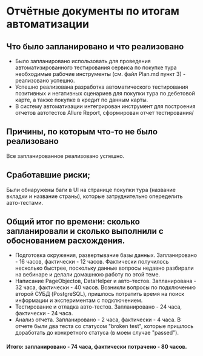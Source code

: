 # Отчётные документы по итогам автоматизации

## Что было запланировано и что реализовано

* Было запланировано использовать для проведения автоматизированного тестирования сервиса по покупке тура необходимые рабочие инструменты (см. файл Plan.md пункт 3) - реализовано успешно.
* Успешно реализована разработка автоматического тестирования позитивных и негативных сценариев для покупки тура по дебетовой карте, а также покупке в кредит по данным карты.
* В систему автоматизации интегрирован инструмент для построения отчетов автотестов Allure Report, cформирован отчет тестирования/

## Причины, по которым что-то не было реализовано

Все запланированное реализовано успешно.

## Cработавшие риски;

Были обнаружены баги в UI на странице покупки тура (название вкладки и название страны), которые затруднительно опеределить авто-тестами.

## Oбщий итог по времени: сколько запланировали и сколько выполнили с обоснованием расхождения.

* Подготовка окружения, развертывание базы данных. Запланировано - 16 часов, фактически - 12 часов. Фактически получилось несколько быстрее, поскольку данные вопросы недавно разбирали на вебинаре и делали домашнюю работу по этой теме.
* Написание PageObjectов, DataHelper и авто-тестов. Запланирована - 32 часа, фактически - 40 часов. Возникли вопросы по подключению второй СУБД (PostgreSQL), пришлось потратить время на поиск информации и экспериментам с подключением.
* Тестирование и отладка авто-тестов. Запланировано - 24 часа, фактически - 24 часа.
* Анализ отчета. Запланировано - 2 часа, фактически - 4 часа. В отчете были два теста со статусом "broken test", которые пришлось доработать до конкретного статуса (в моем случае "passed").

####  Итого: запланировано - 74 часа, фактически потрачено - 80 часов.
